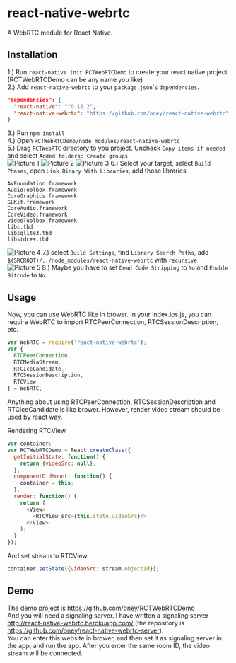 # react-native-webrtc

A WebRTC module for React Native.

## Installation

1.) Run `react-native init RCTWebRTCDemo` to create your react native project. (RCTWebRTCDemo can be any name you like)  
2.) Add `react-native-webrtc` to your `package.json`'s `dependencies`.  
```json
"dependencies": {
  "react-native": "^0.11.2",
  "react-native-webrtc": "https://github.com/oney/react-native-webrtc"
}
```
3.) Run `npm install`  
4.) Open `RCTWebRTCDemo/node_modules/react-native-webrtc`  
5.) Drag `RCTWebRTC` directory to you project. Uncheck `Copy items if needed` and select `Added folders: Create groups`  
![Picture 1](http://i.imgur.com/NRHANSq.jpg)
![Picture 2](http://i.imgur.com/8fX2fDM.jpg)
![Picture 3](http://i.imgur.com/vVDTIXD.jpg)
6.) Select your target, select `Build Phases`, open `Link Binary With Libraries`, add those libraries  
```
AVFoundation.framework
AudioToolbox.framework
CoreGraphics.framework
GLKit.framework
CoreAudio.framework
CoreVideo.framework
VideoToolbox.framework
libc.tbd
libsqlite3.tbd
libstdc++.tbd
```
![Picture 4](http://i.imgur.com/hHNfKkZ.jpg)
7.) select `Build Settings`, find `Library Search Paths`, add `$(SRCROOT)/../node_modules/react-native-webrtc` with `recursive`  
![Picture 5](http://i.imgur.com/L3QkvzG.jpg)
8.) Maybe you have to set `Dead Code Stripping` to `No` and `Enable Bitcode` to `No`.

## Usage
Now, you can use WebRTC like in brower.
In your index.ios.js, you can require WebRTC to import RTCPeerConnection, RTCSessionDescription, etc.
```javascript
var WebRTC = require('react-native-webrtc');
var {
  RTCPeerConnection,
  RTCMediaStream,
  RTCIceCandidate,
  RTCSessionDescription,
  RTCView
} = WebRTC;
```
Anything about using RTCPeerConnection, RTCSessionDescription and RTCIceCandidate is like brower. However, render video stream should be used by react way.

Rendering RTCView.
```javascript
var container;
var RCTWebRTCDemo = React.createClass({
  getInitialState: function() {
    return {videoSrc: null};
  },
  componentDidMount: function() {
    container = this;
  },
  render: function() {
    return (
      <View>
        <RTCView src={this.state.videoSrc}/>
      </View>
    );
  }
});
```
And set stream to RTCView
```javascript
container.setState({videoSrc: stream.objectId});
```
## Demo
The demo project is https://github.com/oney/RCTWebRTCDemo   
And you will need a signaling server. I have written a signaling server http://react-native-webrtc.herokuapp.com/ (the repository is https://github.com/oney/react-native-webrtc-server).   
You can enter this website in brower, and then set it as signaling server in the app, and run the app. After you enter the same room ID, the video stream will be connected.
